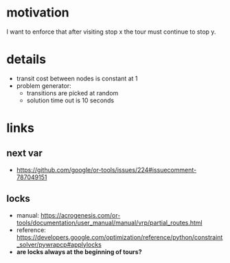 

# motivation
I want to enforce that after visiting stop x the tour must continue to stop y. 

# details
- transit cost between nodes is constant at 1
- problem generator:
    - transitions are picked at random
    - solution time out is 10 seconds

# links
## next var
- https://github.com/google/or-tools/issues/224#issuecomment-787049151

## locks
- manual: https://acrogenesis.com/or-tools/documentation/user_manual/manual/vrp/partial_routes.html
- reference: https://developers.google.com/optimization/reference/python/constraint_solver/pywrapcp#applylocks
- **are locks always at the beginning of tours?**